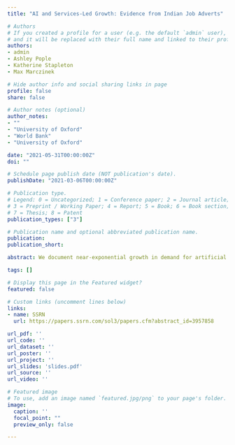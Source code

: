 ```yaml
---
title: "AI and Services-Led Growth: Evidence from Indian Job Adverts"

# Authors
# If you created a profile for a user (e.g. the default `admin` user), write the username (folder name) here 
# and it will be replaced with their full name and linked to their profile.
authors:
- admin
- Ashley Pople
- Katherine Stapleton
- Max Marczinek

# Hide author info and social sharing links in page
profile: false
share: false

# Author notes (optional)
author_notes:
- ""
- "University of Oxford"
- "World Bank"
- "University of Oxford"

date: "2021-05-31T00:00:00Z"
doi: ""

# Schedule page publish date (NOT publication's date).
publishDate: "2021-03-06T00:00:00Z"

# Publication type.
# Legend: 0 = Uncategorized; 1 = Conference paper; 2 = Journal article;
# 3 = Preprint / Working Paper; 4 = Report; 5 = Book; 6 = Book section;
# 7 = Thesis; 8 = Patent
publication_types: ["3"]

# Publication name and optional abbreviated publication name.
publication: 
publication_short: 

abstract: We document near-exponential growth in demand for artificial intelligence (AI)-related skills in India’s white-collar services sector since 2016, using a new dataset of online vacancies from India’s largest jobs website. We evaluate the impact of establishment-level demand for AI skills on the posting of non-AI positions in both the short term, using an event-study setup, and over the medium-term, using a shift-share design that exploits variation in exposure to new AI inventions. We find negative impacts of AI demand on posting of job adverts for non-AI positions and on non-AI wage offers. The effects are most pronounced in high-skilled, managerial and professional occupations, and for non-routine work, particularly complex analytical and communication tasks.

tags: []

# Display this page in the Featured widget?
featured: false

# Custom links (uncomment lines below)
links:
- name: SSRN
  url: https://papers.ssrn.com/sol3/papers.cfm?abstract_id=3957858

url_pdf: ''
url_code: ''
url_dataset: ''
url_poster: ''
url_project: ''
url_slides: 'slides.pdf'
url_source: ''
url_video: ''

# Featured image
# To use, add an image named `featured.jpg/png` to your page's folder. 
image:
  caption: ''
  focal_point: ""
  preview_only: false

---
```

